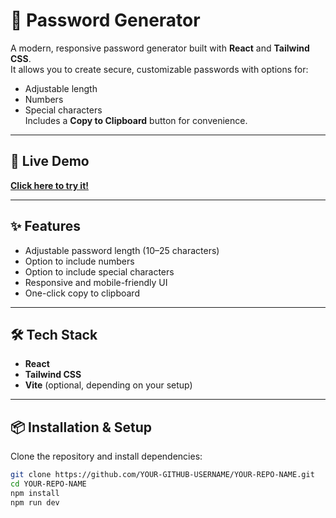# 🔐 Password Generator

A modern, responsive password generator built with **React** and **Tailwind CSS**.  
It allows you to create secure, customizable passwords with options for:
- Adjustable length
- Numbers
- Special characters  
Includes a **Copy to Clipboard** button for convenience.

---

## 🚀 Live Demo
[**Click here to try it!**]([https://YOUR-GITHUB-USERNAME.github.io/YOUR-REPO-NAME](https://ashikgowdak.github.io/Password_Generator/))

---

## ✨ Features
- Adjustable password length (10–25 characters)
- Option to include numbers
- Option to include special characters
- Responsive and mobile-friendly UI
- One-click copy to clipboard

---

## 🛠 Tech Stack
- **React**
- **Tailwind CSS**
- **Vite** (optional, depending on your setup)

---

## 📦 Installation & Setup
Clone the repository and install dependencies:

```bash
git clone https://github.com/YOUR-GITHUB-USERNAME/YOUR-REPO-NAME.git
cd YOUR-REPO-NAME
npm install
npm run dev
